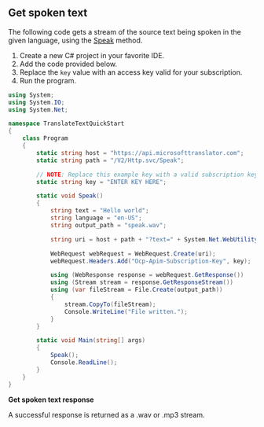 ## Get spoken text

The following code gets a stream of the source text being spoken in the given language, using the [Speak](http://docs.microsofttranslator.com/text-translate.html#!/default/get_Speak) method.

1. Create a new C# project in your favorite IDE.
2. Add the code provided below.
3. Replace the `key` value with an access key valid for your subscription.
4. Run the program.

```csharp
using System;
using System.IO;
using System.Net;

namespace TranslateTextQuickStart
{
    class Program
    {
        static string host = "https://api.microsofttranslator.com";
        static string path = "/V2/Http.svc/Speak";

        // NOTE: Replace this example key with a valid subscription key.
        static string key = "ENTER KEY HERE";

        static void Speak()
        {
            string text = "Hello world";
            string language = "en-US";
            string output_path = "speak.wav";

            string uri = host + path + "?text=" + System.Net.WebUtility.UrlEncode(text) + "&language=" + language;

            WebRequest webRequest = WebRequest.Create(uri);
            webRequest.Headers.Add("Ocp-Apim-Subscription-Key", key);

            using (WebResponse response = webRequest.GetResponse())
            using (Stream stream = response.GetResponseStream())
            using (var fileStream = File.Create(output_path))
            {
                stream.CopyTo(fileStream);
                Console.WriteLine("File written.");
            }
        }

        static void Main(string[] args)
        {
            Speak();
            Console.ReadLine();
        }
    }
}
```

**Get spoken text response**

A successful response is returned as a .wav or .mp3 stream.
